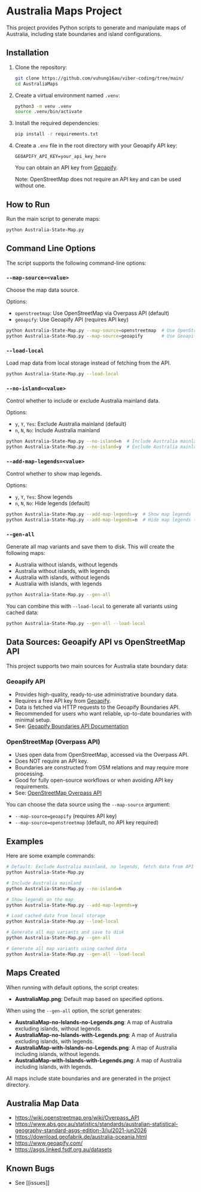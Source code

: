 # Australia Maps Project

This project provides Python scripts to generate and manipulate maps of Australia, including state boundaries and island configurations.

## Installation

1. Clone the repository:
   ```bash
   git clone https://github.com/vuhung16au/viber-coding/tree/main/
   cd AustraliaMaps
   ```

2. Create a virtual environment named `.venv`:
   ```bash
   python3 -m venv .venv
   source .venv/bin/activate
   ```

3. Install the required dependencies:
   ```bash
   pip install -r requirements.txt
   ```

4. Create a `.env` file in the root directory with your Geoapify API key:
   ```
   GEOAPIFY_API_KEY=your_api_key_here
   ```
   You can obtain an API key from [Geoapify](https://myprojects.geoapify.com/projects).

   Note: OpenStreetMap does not require an API key and can be used without one.

## How to Run

Run the main script to generate maps:
```bash
python Australia-State-Map.py
```

## Command Line Options

The script supports the following command-line options:

### `--map-source=<value>`
Choose the map data source.

Options:
- `openstreetmap`: Use OpenStreetMap via Overpass API (default)
- `geoapify`: Use Geoapify API (requires API key)

```bash
python Australia-State-Map.py --map-source=openstreetmap  # Use OpenStreetMap data (default)
python Australia-State-Map.py --map-source=geoapify       # Use Geoapify API data
```

### `--load-local`
Load map data from local storage instead of fetching from the API.

```bash
python Australia-State-Map.py --load-local
```

### `--no-island=<value>`
Control whether to include or exclude Australia mainland data.

Options:
- `y`, `Y`, `Yes`: Exclude Australia mainland (default)
- `n`, `N`, `No`: Include Australia mainland

```bash
python Australia-State-Map.py --no-island=n  # Include Australia mainland
python Australia-State-Map.py --no-island=y  # Exclude Australia mainland (default)
```

### `--add-map-legends=<value>`
Control whether to show map legends.

Options:
- `y`, `Y`, `Yes`: Show legends
- `n`, `N`, `No`: Hide legends (default)

```bash
python Australia-State-Map.py --add-map-legends=y  # Show map legends
python Australia-State-Map.py --add-map-legends=n  # Hide map legends (default)
```

### `--gen-all`
Generate all map variants and save them to disk. This will create the following maps:
- Australia without islands, without legends
- Australia without islands, with legends
- Australia with islands, without legends
- Australia with islands, with legends

```bash
python Australia-State-Map.py --gen-all
```

You can combine this with `--load-local` to generate all variants using cached data:
```bash
python Australia-State-Map.py --gen-all --load-local
```

## Data Sources: Geoapify API vs OpenStreetMap API

This project supports two main sources for Australia state boundary data:

### Geoapify API
- Provides high-quality, ready-to-use administrative boundary data.
- Requires a free API key from [Geoapify](https://myprojects.geoapify.com/projects).
- Data is fetched via HTTP requests to the Geoapify Boundaries API.
- Recommended for users who want reliable, up-to-date boundaries with minimal setup.
- See: [Geoapify Boundaries API Documentation](https://apidocs.geoapify.com/docs/boundaries/)

### OpenStreetMap (Overpass API)
- Uses open data from OpenStreetMap, accessed via the Overpass API.
- Does NOT require an API key.
- Boundaries are constructed from OSM relations and may require more processing.
- Good for fully open-source workflows or when avoiding API key requirements.
- See: [OpenStreetMap Overpass API](https://wiki.openstreetmap.org/wiki/Overpass_API)

You can choose the data source using the `--map-source` argument:
- `--map-source=geoapify` (requires API key)
- `--map-source=openstreetmap` (default, no API key required)

## Examples

Here are some example commands:

```bash
# Default: Exclude Australia mainland, no legends, fetch data from API
python Australia-State-Map.py

# Include Australia mainland
python Australia-State-Map.py --no-island=n

# Show legends on the map
python Australia-State-Map.py --add-map-legends=y

# Load cached data from local storage
python Australia-State-Map.py --load-local

# Generate all map variants and save to disk
python Australia-State-Map.py --gen-all

# Generate all map variants using cached data
python Australia-State-Map.py --gen-all --load-local
```

## Maps Created

When running with default options, the script creates:
- **AustraliaMap.png**: Default map based on specified options.

When using the `--gen-all` option, the script generates:
- **AustraliaMap-no-Islands-no-Legends.png**: A map of Australia excluding islands, without legends.
- **AustraliaMap-no-Islands-with-Legends.png**: A map of Australia excluding islands, with legends.
- **AustraliaMap-with-Islands-no-Legends.png**: A map of Australia including islands, without legends.
- **AustraliaMap-with-Islands-with-Legends.png**: A map of Australia including islands, with legends.

All maps include state boundaries and are generated in the project directory.

## Australia Map Data

- https://wiki.openstreetmap.org/wiki/Overpass_API
- https://www.abs.gov.au/statistics/standards/australian-statistical-geography-standard-asgs-edition-3/jul2021-jun2026
- https://download.geofabrik.de/australia-oceania.html
- https://www.geoapify.com/
- https://asgs.linked.fsdf.org.au/datasets

## Known Bugs

- See [[issues]]

